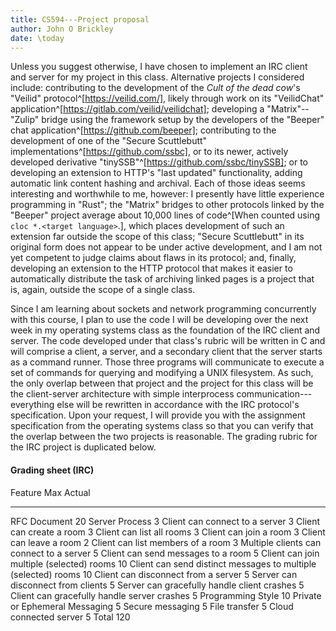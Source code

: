 ```yaml
---
title: CS594---Project proposal
author: John O Brickley
date: \today
---
```


Unless you suggest otherwise, I have chosen to implement an IRC client and server for my project in this class.
Alternative projects I considered include: contributing to the development of the _Cult of the dead cow_'s "Veilid" protocol^[https://veilid.com/], likely through work on its "VeilidChat" application^[https://gitlab.com/veilid/veilidchat]; developing a "Matrix"--"Zulip" bridge using the framework setup by the developers of the "Beeper" chat application^[https://github.com/beeper]; contributing to the development of one of the "Secure Scuttlebutt" implementations^[https://github.com/ssbc], or to its newer, actively developed derivative "tinySSB"^[https://github.com/ssbc/tinySSB]; or to developing an extension to HTTP's "last updated" functionality, adding automatic link content hashing and archival.
Each of those ideas seems interesting and worthwhile to me, however: I presently have little experience programming in "Rust"; the "Matrix" bridges to other protocols linked by the "Beeper" project average about 10,000 lines of code^[When counted using `cloc *.<target language>`.], which places development of such an extension far outside the scope of this class; "Secure Scuttlebutt" in its original form does not appear to be under active development, and I am not yet competent to judge claims about flaws in its protocol; and, finally, developing an extension to the HTTP protocol that makes it easier to automatically distribute the task of archiving linked pages is a project that is, again, outside the scope of a single class.

Since I am learning about sockets and network programming concurrently with this course, I plan to use the code I will be developing over the next week in my operating systems class as the foundation of the IRC client and server.
The code developed under that class's rubric will be written in C and will comprise a client, a server, and a secondary client that the server starts as a command runner.
Those three programs will communicate to execute a set of commands for querying and modifying a UNIX filesystem.
As such, the only overlap between that project and the project for this class will be the client-server architecture with simple interprocess communication---everything else will be rewritten in accordance with the IRC protocol's specification.
Upon your request, I will provide you with the assignment specification from the operating systems class so that you can verify that the overlap between the two projects is reasonable.
The grading rubric for the IRC project is duplicated below.

#### Grading sheet (IRC)

Feature																Max	Actual
--- 																---	---
RFC Document														20
Server Process                                                      3
Client can connect to a server                                      3
Client can create a room                                            3
Client can list all rooms                                           3
Client can join a room                                              3
Client can leave a room                                             2
Client can list members of a room                                   3
Multiple clients can connect to a server                            5
Client can send messages to a room                                  5
Client can join multiple (selected) rooms                           10
Client can send distinct messages to multiple (selected) rooms      10
Client can disconnect from a server                                 5
Server can disconnect from clients                                  5
Server can gracefully handle client crashes                         5
Client can gracefully handle server crashes                         5
Programming Style                                                   10
Private or Ephemeral Messaging                                      5
Secure messaging                                                    5
File transfer                                                       5
Cloud connected server                                              5
Total																120
